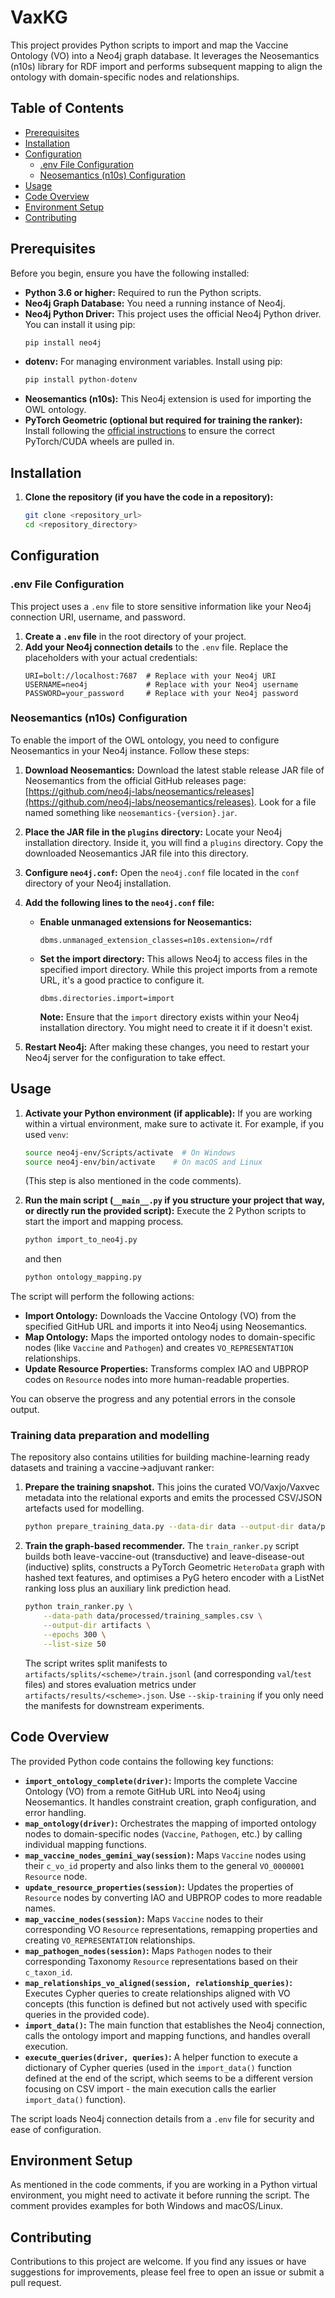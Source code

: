 # VaxKG

This project provides Python scripts to import and map the Vaccine Ontology (VO) into a Neo4j graph database. It leverages the Neosemantics (n10s) library for RDF import and performs subsequent mapping to align the ontology with domain-specific nodes and relationships.

## Table of Contents

* [Prerequisites](#prerequisites)
* [Installation](#installation)
* [Configuration](#configuration)
    * [.env File Configuration](#env-file-configuration)
    * [Neosemantics (n10s) Configuration](#neosemantics-n10s-configuration)
* [Usage](#usage)
* [Code Overview](#code-overview)
* [Environment Setup](#environment-setup)
* [Contributing](#contributing)

## Prerequisites

Before you begin, ensure you have the following installed:

* **Python 3.6 or higher:** Required to run the Python scripts.
* **Neo4j Graph Database:** You need a running instance of Neo4j.
* **Neo4j Python Driver:** This project uses the official Neo4j Python driver. You can install it using pip:
    ```bash
    pip install neo4j
    ```
* **dotenv:** For managing environment variables. Install using pip:
    ```bash
    pip install python-dotenv
    ```
* **Neosemantics (n10s):** This Neo4j extension is used for importing the OWL ontology.
* **PyTorch Geometric (optional but required for training the ranker):**
  Install following the [official instructions](https://pytorch-geometric.readthedocs.io/)
  to ensure the correct PyTorch/CUDA wheels are pulled in.

## Installation

1.  **Clone the repository (if you have the code in a repository):**
    ```bash
    git clone <repository_url>
    cd <repository_directory>
    ```

## Configuration

### .env File Configuration

This project uses a `.env` file to store sensitive information like your Neo4j connection URI, username, and password.

1.  **Create a `.env` file** in the root directory of your project.
2.  **Add your Neo4j connection details** to the `.env` file. Replace the placeholders with your actual credentials:
    ```dotenv
    URI=bolt://localhost:7687  # Replace with your Neo4j URI
    USERNAME=neo4j             # Replace with your Neo4j username
    PASSWORD=your_password     # Replace with your Neo4j password
    ```

### Neosemantics (n10s) Configuration

To enable the import of the OWL ontology, you need to configure Neosemantics in your Neo4j instance. Follow these steps:

1.  **Download Neosemantics:** Download the latest stable release JAR file of Neosemantics from the official GitHub releases page: [https://github.com/neo4j-labs/neosemantics/releases](https://github.com/neo4j-labs/neosemantics/releases). Look for a file named something like `neosemantics-{version}.jar`.

2.  **Place the JAR file in the `plugins` directory:** Locate your Neo4j installation directory. Inside it, you will find a `plugins` directory. Copy the downloaded Neosemantics JAR file into this directory.

3.  **Configure `neo4j.conf`:** Open the `neo4j.conf` file located in the `conf` directory of your Neo4j installation.

4.  **Add the following lines to the `neo4j.conf` file:**

    * **Enable unmanaged extensions for Neosemantics:**
        ```
        dbms.unmanaged_extension_classes=n10s.extension=/rdf
        ```
    * **Set the import directory:** This allows Neo4j to access files in the specified import directory. While this project imports from a remote URL, it's a good practice to configure it.
        ```
        dbms.directories.import=import
        ```
        **Note:** Ensure that the `import` directory exists within your Neo4j installation directory. You might need to create it if it doesn't exist.

5.  **Restart Neo4j:** After making these changes, you need to restart your Neo4j server for the configuration to take effect.

## Usage

1.  **Activate your Python environment (if applicable):** If you are working within a virtual environment, make sure to activate it. For example, if you used `venv`:
    ```bash
    source neo4j-env/Scripts/activate  # On Windows
    source neo4j-env/bin/activate    # On macOS and Linux
    ```
    (This step is also mentioned in the code comments).

2.  **Run the main script (`__main__.py` if you structure your project that way, or directly run the provided script):** Execute the 2 Python scripts to start the import and mapping process.
    ```bash
    python import_to_neo4j.py
    ```
    and then
    ```bash
    python ontology_mapping.py
    ```

The script will perform the following actions:

* **Import Ontology:** Downloads the Vaccine Ontology (VO) from the specified GitHub URL and imports it into Neo4j using Neosemantics.
* **Map Ontology:** Maps the imported ontology nodes to domain-specific nodes (like `Vaccine` and `Pathogen`) and creates `VO_REPRESENTATION` relationships.
* **Update Resource Properties:** Transforms complex IAO and UBPROP codes on `Resource` nodes into more human-readable properties.

You can observe the progress and any potential errors in the console output.

### Training data preparation and modelling

The repository also contains utilities for building machine-learning ready
datasets and training a vaccine→adjuvant ranker:

1.  **Prepare the training snapshot.** This joins the curated VO/Vaxjo/Vaxvec
    metadata into the relational exports and emits the processed CSV/JSON
    artefacts used for modelling.

    ```bash
    python prepare_training_data.py --data-dir data --output-dir data/processed
    ```

2.  **Train the graph-based recommender.** The `train_ranker.py` script builds
    both leave-vaccine-out (transductive) and leave-disease-out (inductive)
    splits, constructs a PyTorch Geometric `HeteroData` graph with hashed text
    features, and optimises a PyG hetero encoder with a ListNet ranking loss
    plus an auxiliary link prediction head.

    ```bash
    python train_ranker.py \
        --data-path data/processed/training_samples.csv \
        --output-dir artifacts \
        --epochs 300 \
        --list-size 50
    ```

    The script writes split manifests to `artifacts/splits/<scheme>/train.jsonl`
    (and corresponding `val`/`test` files) and stores evaluation metrics under
    `artifacts/results/<scheme>.json`. Use `--skip-training` if you only need the
    manifests for downstream experiments.

## Code Overview

The provided Python code contains the following key functions:

* **`import_ontology_complete(driver)`:** Imports the complete Vaccine Ontology (VO) from a remote GitHub URL into Neo4j using Neosemantics. It handles constraint creation, graph configuration, and error handling.
* **`map_ontology(driver)`:** Orchestrates the mapping of imported ontology nodes to domain-specific nodes (`Vaccine`, `Pathogen`, etc.) by calling individual mapping functions.
* **`map_vaccine_nodes_gemini_way(session)`:** Maps `Vaccine` nodes using their `c_vo_id` property and also links them to the general `VO_0000001` `Resource` node.
* **`update_resource_properties(session)`:** Updates the properties of `Resource` nodes by converting IAO and UBPROP codes to more readable names.
* **`map_vaccine_nodes(session)`:** Maps `Vaccine` nodes to their corresponding VO `Resource` representations, remapping properties and creating `VO_REPRESENTATION` relationships.
* **`map_pathogen_nodes(session)`:** Maps `Pathogen` nodes to their corresponding Taxonomy `Resource` representations based on their `c_taxon_id`.
* **`map_relationships_vo_aligned(session, relationship_queries)`:** Executes Cypher queries to create relationships aligned with VO concepts (this function is defined but not actively used with specific queries in the provided code).
* **`import_data()`:** The main function that establishes the Neo4j connection, calls the ontology import and mapping functions, and handles overall execution.
* **`execute_queries(driver, queries)`:** A helper function to execute a dictionary of Cypher queries (used in the `import_data()` function defined at the end of the script, which seems to be a different version focusing on CSV import - the main execution calls the earlier `import_data()` function).

The script loads Neo4j connection details from a `.env` file for security and ease of configuration.

## Environment Setup

As mentioned in the code comments, if you are working in a Python virtual environment, you might need to activate it before running the script. The comment provides examples for both Windows and macOS/Linux.

## Contributing

Contributions to this project are welcome. If you find any issues or have suggestions for improvements, please feel free to open an issue or submit a pull request.